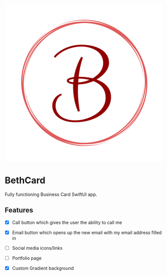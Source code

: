 <p align="center">
  <img src="BethCard/Assets.xcassets/bLogo.imageset/E0DCE91C-A099-44BA-8DA4-71587B3803BF.png">
  </p>

# BethCard

Fully functioning Business Card SwiftUI app.

## Features

- [x] Call button which gives the user the ability to call me
- [x] Email button which opens up the new email with my email address filled in
- [ ] Social media icons/links
- [ ] Portfolio page
- [x] Custom Gradient background



